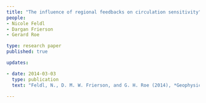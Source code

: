 ```yaml
---
title: "The influence of regional feedbacks on circulation sensitivity"
people:
- Nicole Feldl
- Dargan Frierson
- Gerard Roe

type: research paper
published: true

updates:

- date: 2014-03-03
  type: publication
  text: "Feldl, N., D. M. W. Frierson, and G. H. Roe (2014), *Geophysical Research Letters*, 41, 2212–2220, [doi:10.1002/2014GL059336](https://doi.org/10.1002/2014GL059336)."

---
```



